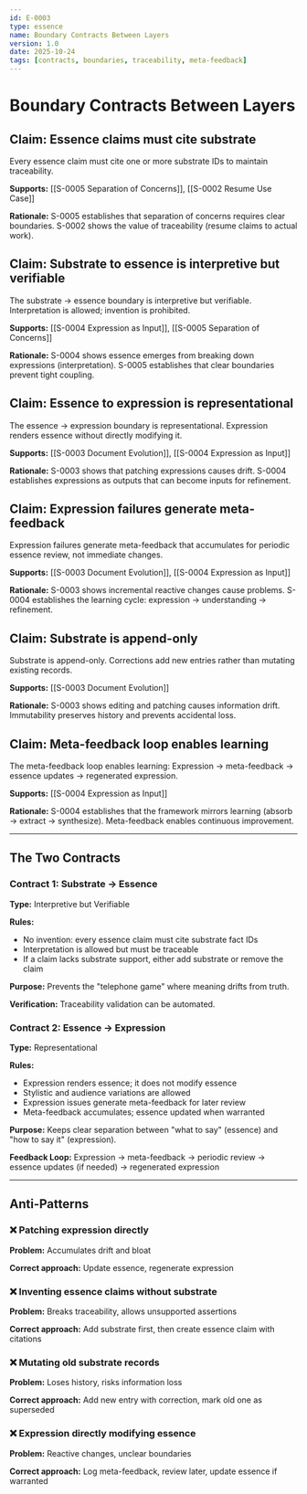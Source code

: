 ```yaml
---
id: E-0003
type: essence
name: Boundary Contracts Between Layers
version: 1.0
date: 2025-10-24
tags: [contracts, boundaries, traceability, meta-feedback]
---
```


# Boundary Contracts Between Layers

## Claim: Essence claims must cite substrate

Every essence claim must cite one or more substrate IDs to maintain traceability.

**Supports:** [[S-0005 Separation of Concerns]], [[S-0002 Resume Use Case]]

**Rationale:** S-0005 establishes that separation of concerns requires clear boundaries. S-0002 shows the value of traceability (resume claims to actual work).

## Claim: Substrate to essence is interpretive but verifiable

The substrate → essence boundary is interpretive but verifiable. Interpretation is allowed; invention is prohibited.

**Supports:** [[S-0004 Expression as Input]], [[S-0005 Separation of Concerns]]

**Rationale:** S-0004 shows essence emerges from breaking down expressions (interpretation). S-0005 establishes that clear boundaries prevent tight coupling.

## Claim: Essence to expression is representational

The essence → expression boundary is representational. Expression renders essence without directly modifying it.

**Supports:** [[S-0003 Document Evolution]], [[S-0004 Expression as Input]]

**Rationale:** S-0003 shows that patching expressions causes drift. S-0004 establishes expressions as outputs that can become inputs for refinement.

## Claim: Expression failures generate meta-feedback

Expression failures generate meta-feedback that accumulates for periodic essence review, not immediate changes.

**Supports:** [[S-0003 Document Evolution]], [[S-0004 Expression as Input]]

**Rationale:** S-0003 shows incremental reactive changes cause problems. S-0004 establishes the learning cycle: expression → understanding → refinement.

## Claim: Substrate is append-only

Substrate is append-only. Corrections add new entries rather than mutating existing records.

**Supports:** [[S-0003 Document Evolution]]

**Rationale:** S-0003 shows editing and patching causes information drift. Immutability preserves history and prevents accidental loss.

## Claim: Meta-feedback loop enables learning

The meta-feedback loop enables learning: Expression → meta-feedback → essence updates → regenerated expression.

**Supports:** [[S-0004 Expression as Input]]

**Rationale:** S-0004 establishes that the framework mirrors learning (absorb → extract → synthesize). Meta-feedback enables continuous improvement.

---

## The Two Contracts

### Contract 1: Substrate → Essence
**Type:** Interpretive but Verifiable

**Rules:**
- No invention: every essence claim must cite substrate fact IDs
- Interpretation is allowed but must be traceable
- If a claim lacks substrate support, either add substrate or remove the claim

**Purpose:** Prevents the "telephone game" where meaning drifts from truth.

**Verification:** Traceability validation can be automated.

### Contract 2: Essence → Expression
**Type:** Representational

**Rules:**
- Expression renders essence; it does not modify essence
- Stylistic and audience variations are allowed
- Expression issues generate meta-feedback for later review
- Meta-feedback accumulates; essence updated when warranted

**Purpose:** Keeps clear separation between "what to say" (essence) and "how to say it" (expression).

**Feedback Loop:** Expression → meta-feedback → periodic review → essence updates (if needed) → regenerated expression

---

## Anti-Patterns

### ❌ Patching expression directly
**Problem:** Accumulates drift and bloat

**Correct approach:** Update essence, regenerate expression

### ❌ Inventing essence claims without substrate
**Problem:** Breaks traceability, allows unsupported assertions

**Correct approach:** Add substrate first, then create essence claim with citations

### ❌ Mutating old substrate records
**Problem:** Loses history, risks information loss

**Correct approach:** Add new entry with correction, mark old one as superseded

### ❌ Expression directly modifying essence
**Problem:** Reactive changes, unclear boundaries

**Correct approach:** Log meta-feedback, review later, update essence if warranted
